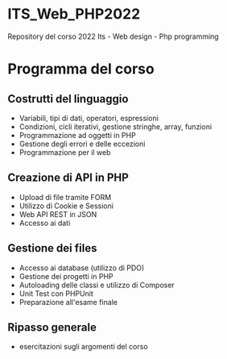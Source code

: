# ITS_Web_PHP2022
Repository del corso 2022 Its - Web design - Php programming

# Programma del corso
   
## Costrutti del linguaggio           

* Variabili, tipi di dati, operatori, espressioni           
* Condizioni, cicli iterativi, gestione stringhe, array, funzioni           
* Programmazione ad oggetti in PHP           
* Gestione degli errori e delle eccezioni           
* Programmazione per il web           

## Creazione di API in PHP           
* Upload di file tramite FORM           
* Utilizzo di Cookie e Sessioni           
* Web API REST in JSON           
* Accesso ai dati           

## Gestione dei files           
* Accesso ai database (utilizzo di PDO)           
* Gestione dei progetti in PHP           
* Autoloading delle classi e utilizzo di Composer           
* Unit Test con PHPUnit           
* Preparazione all'esame finale           

## Ripasso generale 

* esercitazioni sugli argomenti del corso 
